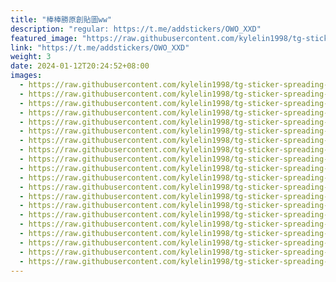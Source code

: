 ```yaml
---
title: "棒棒勝原創貼圖ww"
description: "regular: https://t.me/addstickers/OWO_XXD"
featured_image: "https://raw.githubusercontent.com/kylelin1998/tg-sticker-spreading-worldwide-images/main/img/109408ba-f302-4ecc-8903-fee4d67094f3.jpg"
link: "https://t.me/addstickers/OWO_XXD"
weight: 3
date: 2024-01-12T20:24:52+08:00
images:
  - https://raw.githubusercontent.com/kylelin1998/tg-sticker-spreading-worldwide-images/main/img/109408ba-f302-4ecc-8903-fee4d67094f3.jpg
  - https://raw.githubusercontent.com/kylelin1998/tg-sticker-spreading-worldwide-images/main/img/a76c64b5-f512-4942-a64c-552ec6a9ec29.jpg
  - https://raw.githubusercontent.com/kylelin1998/tg-sticker-spreading-worldwide-images/main/img/02827c07-41f4-456f-b9b5-0eff659cebfc.jpg
  - https://raw.githubusercontent.com/kylelin1998/tg-sticker-spreading-worldwide-images/main/img/99377076-0599-4b69-b074-46ef5c0ed026.jpg
  - https://raw.githubusercontent.com/kylelin1998/tg-sticker-spreading-worldwide-images/main/img/7407a0bb-7121-4cf1-bb89-5fb4b6fefa9d.jpg
  - https://raw.githubusercontent.com/kylelin1998/tg-sticker-spreading-worldwide-images/main/img/6dd8245d-02eb-4986-8538-9f86865555d1.jpg
  - https://raw.githubusercontent.com/kylelin1998/tg-sticker-spreading-worldwide-images/main/img/5e0c65e5-9a11-4e63-b5c7-30710170c8cf.jpg
  - https://raw.githubusercontent.com/kylelin1998/tg-sticker-spreading-worldwide-images/main/img/88508537-5d57-48c2-8d69-1c20397b8bab.jpg
  - https://raw.githubusercontent.com/kylelin1998/tg-sticker-spreading-worldwide-images/main/img/7057e27e-fd38-45cd-a25d-aabcea7e2c15.jpg
  - https://raw.githubusercontent.com/kylelin1998/tg-sticker-spreading-worldwide-images/main/img/04aa3813-9d77-4d9d-84fb-12a4995dde66.jpg
  - https://raw.githubusercontent.com/kylelin1998/tg-sticker-spreading-worldwide-images/main/img/cab14920-7b5e-4792-842a-573852de0db1.jpg
  - https://raw.githubusercontent.com/kylelin1998/tg-sticker-spreading-worldwide-images/main/img/7cce31aa-ee69-4a7f-8c3a-85103558546c.jpg
  - https://raw.githubusercontent.com/kylelin1998/tg-sticker-spreading-worldwide-images/main/img/0f6dbed0-161a-4e0c-b8ce-dc227a34f930.jpg
  - https://raw.githubusercontent.com/kylelin1998/tg-sticker-spreading-worldwide-images/main/img/df893ebf-7e96-4677-89de-fff7fa772587.jpg
  - https://raw.githubusercontent.com/kylelin1998/tg-sticker-spreading-worldwide-images/main/img/14f021a5-7a0a-48d1-9b7d-fc06223004a6.jpg
  - https://raw.githubusercontent.com/kylelin1998/tg-sticker-spreading-worldwide-images/main/img/c7bcc250-c778-4c7e-aec1-b76ab5b76153.jpg
  - https://raw.githubusercontent.com/kylelin1998/tg-sticker-spreading-worldwide-images/main/img/a7f6e9fe-8f82-431b-bd9b-ede25981e22e.jpg
  - https://raw.githubusercontent.com/kylelin1998/tg-sticker-spreading-worldwide-images/main/img/0ff5251f-21fe-4f4c-bd49-75d427d6ca0d.jpg
  - https://raw.githubusercontent.com/kylelin1998/tg-sticker-spreading-worldwide-images/main/img/00cc663a-cae9-4aa0-8a28-4c7afa49e41f.jpg
  - https://raw.githubusercontent.com/kylelin1998/tg-sticker-spreading-worldwide-images/main/img/fc094cca-23c2-47a7-9ce2-d8e530ece91e.jpg
---
```

